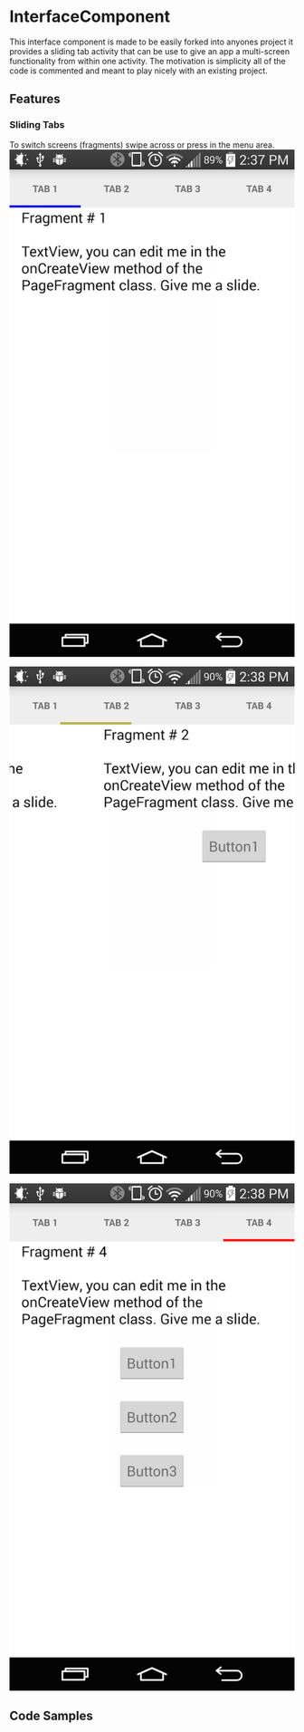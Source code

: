 # InterfaceComponent
This interface component is made to be easily forked into anyones project it provides a sliding tab activity that can be use to give an app a multi-screen functionality from within one activity.  The motivation is simplicity all of the code is commented and meant to play nicely with an existing project.  

## Features
### Sliding Tabs
To switch screens (fragments) swipe across or press in the menu area.
![words](/screenshots/one.png)

![more words](/screenshots/two.png)

![even more words](/screenshots/three.png)

## Code Samples

